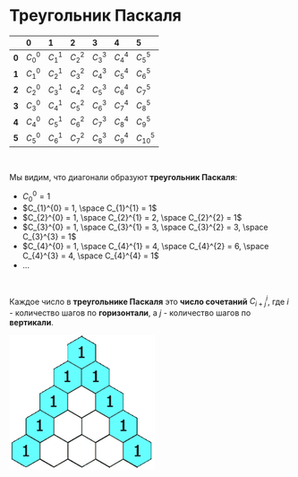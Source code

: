 # Треугольник Паскаля

||0|1|2|3|4|5|
|:-|:-|:-|:-|:-|:-|:-|
|**0**|$`C_{0}^{0}`$|$`C_{1}^{1}`$|$`C_{2}^{2}`$|$`C_{3}^{3}`$|$`C_{4}^{4}`$|$`C_{5}^{5}`$|
|**1**|$`C_{1}^{0}`$|$`C_{2}^{1}`$|$`C_{3}^{2}`$|$`C_{4}^{3}`$|$`C_{5}^{4}`$|$`C_{6}^{5}`$|
|**2**|$`C_{2}^{0}`$|$`C_{3}^{1}`$|$`C_{4}^{2}`$|$`C_{5}^{3}`$|$`C_{6}^{4}`$|$`C_{7}^{5}`$|
|**3**|$`C_{3}^{0}`$|$`C_{4}^{1}`$|$`C_{5}^{2}`$|$`C_{6}^{3}`$|$`C_{7}^{4}`$|$`C_{8}^{5}`$|
|**4**|$`C_{4}^{0}`$|$`C_{5}^{1}`$|$`C_{6}^{2}`$|$`C_{7}^{3}`$|$`C_{8}^{4}`$|$`C_{9}^{5}`$|
|**5**|$`C_{5}^{0}`$|$`C_{6}^{1}`$|$`C_{7}^{2}`$|$`C_{8}^{3}`$|$`C_{9}^{4}`$|$`C_{10}^{5}`$|

<br>

Мы видим, что диагонали образуют **треугольник Паскаля**:
- $`C_{0}^{0} = 1`$
- $`C_{1}^{0} = 1, \space C_{1}^{1} = 1`$
- $`C_{2}^{0} = 1, \space C_{2}^{1} = 2, \space C_{2}^{2} = 1`$
- $`C_{3}^{0} = 1, \space C_{3}^{1} = 3, \space C_{3}^{2} = 3, \space C_{3}^{3} = 1`$
- $`C_{4}^{0} = 1, \space C_{4}^{1} = 4, \space C_{4}^{2} = 6, \space C_{4}^{3} = 4, \space C_{4}^{4} = 1`$
- ...

<br>

Каждое число в **треугольнике Паскаля** это **число сочетаний** $`C_{i+j}^{i}`$, где $`i`$ - количество шагов по **горизонтали**, а $`j`$ - количество шагов по **вертикали**.<br>

![](/img/pascal_triangle_animated.gif)